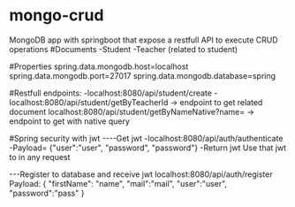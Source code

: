 # mongo-crud
MongoDB app with springboot that expose a restfull API to execute CRUD operations
#Documents
-Student
-Teacher (related to student)

#Properties
spring.data.mongodb.host=localhost
spring.data.mongodb.port=27017
spring.data.mongodb.database=spring

#Restfull endpoints:
-localhost:8080/api/student/create
-localhost:8080/api/student/getByTeacherId -> endpoint to get related document
localhost:8080/api/student/getByNameNative?name= -> endpoint to get with native query

#Spring security with jwt
----Get jwt
-localhost:8080/api/auth/authenticate
-Payload= {"user":"user", "password", "password"}
-Return jwt
Use that jwt to in any request

---Register to database and receive jwt
localhost:8080/api/auth/register
Payload: {
	"firstName": "name",
	"mail":"mail",
	"user":"user",
	"password":"pass"
}